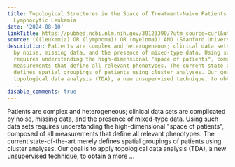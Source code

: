 ```yaml
---
title: Topological Structures in the Space of Treatment-Naive Patients with Chronic
  Lymphocytic Leukemia
date: '2024-08-10'
linkTitle: https://pubmed.ncbi.nlm.nih.gov/39123390/?utm_source=curl&utm_medium=rss&utm_campaign=pubmed-2&utm_content=1Rkszs2HVZ2RHP33OibaNFew6VK-LzjJWTD4GwmLlk8B-wCceh&fc=20220923065203&ff=20240810182936&v=2.18.0.post9+e462414
source: (((leukemia) OR (lymphoma)) OR (myeloma)) AND (Stanford University[Affiliation])
description: Patients are complex and heterogeneous; clinical data sets are complicated
  by noise, missing data, and the presence of mixed-type data. Using such data sets
  requires understanding the high-dimensional "space of patients", composed of all
  measurements that define all relevant phenotypes. The current state-of-the-art merely
  defines spatial groupings of patients using cluster analyses. Our goal is to apply
  topological data analysis (TDA), a new unsupervised technique, to obtain a more
  ...
disable_comments: true
---
```

Patients are complex and heterogeneous; clinical data sets are complicated by noise, missing data, and the presence of mixed-type data. Using such data sets requires understanding the high-dimensional "space of patients", composed of all measurements that define all relevant phenotypes. The current state-of-the-art merely defines spatial groupings of patients using cluster analyses. Our goal is to apply topological data analysis (TDA), a new unsupervised technique, to obtain a more ...